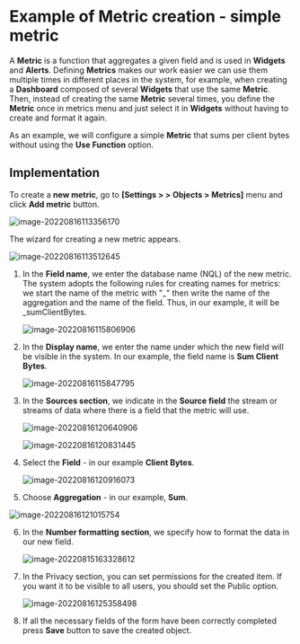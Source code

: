 # Example of Metric creation - simple metric

A **Metric** is a function that aggregates a given field and is used in **Widgets** and **Alerts**. Defining **Metrics** makes our work easier we can use them multiple times in different places in the system, for example, when creating a **Dashboard** composed of several **Widgets** that use the same **Metric**. Then, instead of creating the same **Metric** several times, you define the **Metric** once in metrics menu and just select it in **Widgets** without having to create and format it again. 

As an example, we will configure a simple **Metric** that sums per client bytes without using the **Use Function** option.

## Implementation

To create a **new metric**, go to **[Settings >  > Objects > Metrics]** menu and click **Add metric** button.

![image-20220816113356170](assets_metrics/image-20220816113356170.png)

The wizard for creating a new metric appears.

![image-20220816113512645](assets_metrics/image-20220816113512645.png)



1. In the **Field name**, we enter the database name (NQL) of the new metric. The system adopts the following rules for creating names for metrics: we start the name of the metric with "_" then write the name of the aggregation and the name of the field. Thus, in our example, it will be _sumClientBytes.
   
   ![image-20220816115806906](assets_metrics/image-20220816115806906.png)
   
2. In the **Display name**, we enter the name under which the new field will be visible in the system. In our example, the field name is **Sum Client Bytes**.

   ![image-20220816115847795](assets_metrics/image-20220816115847795.png)

3. In the **Sources section**, we indicate in the **Source field** the stream or streams of data where there is a field that the metric will use.
   
   ![image-20220816120640906](assets_metrics/image-20220816120640906.png)
   
   ![image-20220816120831445](assets_metrics/image-20220816120831445.png)
   
4. Select the **Field** - in our example **Client Bytes**.
   
   ![image-20220816120916073](assets_metrics/image-20220816120916073.png)
   
5. Choose **Aggregation** - in our example, **Sum**. 

  ![image-20220816121015754](assets_metrics/image-20220816121015754.png)

6. In the **Number formatting section**, we specify how to format the data in our new field. 
   
   ![image-20220815163328612](assets_metrics/image-20220815163328612.png)
   
5. In the Privacy section, you can set permissions for the created item. If you want it to be visible to all users, you should set the Public option.
   
   ![image-20220816125358498](assets_metrics/image-20220816125358498.png)
6. If all the necessary fields of the form have been correctly completed press **Save** button to save the created object.
